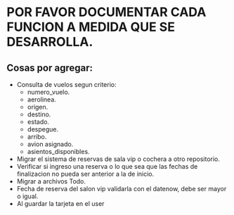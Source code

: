 # POR FAVOR DOCUMENTAR CADA FUNCION A MEDIDA QUE SE DESARROLLA.
## Cosas por agregar:
- Consulta de vuelos segun criterio:
  - numero_vuelo.
  - aerolinea.
  - origen.
  - destino.
  - estado.
  - despegue.
  - arribo.
  - avion asignado.
  - asientos_disponibles.
- Migrar el sistema de reservas de sala vip o cochera a otro repositorio.
- Verificar si ingreso una reserva o lo que sea que las fechas de finalizacion no pueda ser anterior a la de inicio.
- Migrar a archivos Todo.
- Fecha de reserva del salon vip validarla con el datenow, debe ser mayor o igual.
- Al guardar la tarjeta en el user 